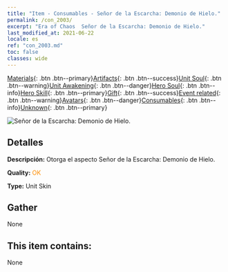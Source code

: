 ```yaml
---
title: "Item - Consumables - Señor de la Escarcha: Demonio de Hielo."
permalink: /con_2003/
excerpt: "Era of Chaos  Señor de la Escarcha: Demonio de Hielo."
last_modified_at: 2021-06-22
locale: es
ref: "con_2003.md"
toc: false
classes: wide
---
```

 [Materials](/ItemsES/){: .btn .btn--primary}[Artifacts](/ItemsES/Artifacts/){: .btn .btn--success}[Unit Soul](/ItemsES/UnitSoul/){: .btn .btn--warning}[Unit Awakening](/ItemsES/UnitAwakening/){: .btn .btn--danger}[Hero Soul](/ItemsES/HeroSoul/){: .btn .btn--info}[Hero Skill](/ItemsES/HeroSkill/){: .btn .btn--primary}[Gift](/ItemsES/Gift/){: .btn .btn--success}[Event related](/ItemsES/Events/){: .btn .btn--warning}[Avatars](/ItemsES/Avatars/){: .btn .btn--danger}[Consumables](/ItemsES/Consumables/){: .btn .btn--info}[Unknown](/ItemsES/Unknown/){: .btn .btn--primary}

 ![Señor de la Escarcha: Demonio de Hielo.](/images/u/ti_bingmopifu.jpg)

## Detalles
 **Descripción:** Otorga el aspecto Señor de la Escarcha: Demonio de Hielo.

 **Quality:** <span style="color: #FF8C00">OK</span>

 **Type:** Unit Skin

## Gather

  None

## This item contains:

  None

